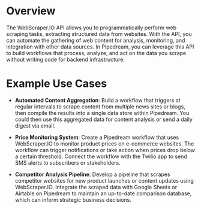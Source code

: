 # Overview

The WebScraper.IO API allows you to programmatically perform web scraping tasks, extracting structured data from websites. With the API, you can automate the gathering of web content for analysis, monitoring, and integration with other data sources. In Pipedream, you can leverage this API to build workflows that process, analyze, and act on the data you scrape without writing code for backend infrastructure.

# Example Use Cases

- **Automated Content Aggregation**: Build a workflow that triggers at regular intervals to scrape content from multiple news sites or blogs, then compile the results into a single data store within Pipedream. You could then use this aggregated data for content analysis or send a daily digest via email.

- **Price Monitoring System**: Create a Pipedream workflow that uses WebScraper.IO to monitor product prices on e-commerce websites. The workflow can trigger notifications or take action when prices drop below a certain threshold. Connect the workflow with the Twilio app to send SMS alerts to subscribers or stakeholders.

- **Competitor Analysis Pipeline**: Develop a pipeline that scrapes competitor websites for new product launches or content updates using WebScraper.IO. Integrate the scraped data with Google Sheets or Airtable on Pipedream to maintain an up-to-date comparison database, which can inform strategic business decisions.

